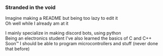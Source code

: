 ### Stranded in the void
Imagine making a README but being too lazy to edit it<br>
Oh well while I already am at it

I mainly specialize in making discord bots, using python<br>
Being an electronics student I've also learned the basics of C and C++<br>
Soon™ I should be able to program microcontrollers and stuff (never done that before)<br>
